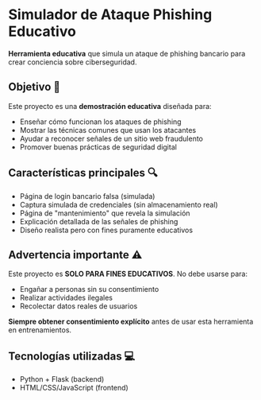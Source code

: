 
# Simulador de Ataque Phishing Educativo 

**Herramienta educativa** que simula un ataque de phishing bancario para crear conciencia sobre ciberseguridad.

## Objetivo 🎯
Este proyecto es una **demostración educativa** diseñada para:
- Enseñar cómo funcionan los ataques de phishing
- Mostrar las técnicas comunes que usan los atacantes
- Ayudar a reconocer señales de un sitio web fraudulento
- Promover buenas prácticas de seguridad digital

## Características principales 🔍
- Página de login bancario falsa (simulada)
- Captura simulada de credenciales (sin almacenamiento real)
- Página de "mantenimiento" que revela la simulación
- Explicación detallada de las señales de phishing
- Diseño realista pero con fines puramente educativos

## Advertencia importante ⚠️
Este proyecto es **SOLO PARA FINES EDUCATIVOS**. No debe usarse para:
- Engañar a personas sin su consentimiento
- Realizar actividades ilegales
- Recolectar datos reales de usuarios

**Siempre obtener consentimiento explícito** antes de usar esta herramienta en entrenamientos.

## Tecnologías utilizadas 💻
- Python + Flask (backend)
- HTML/CSS/JavaScript (frontend)



